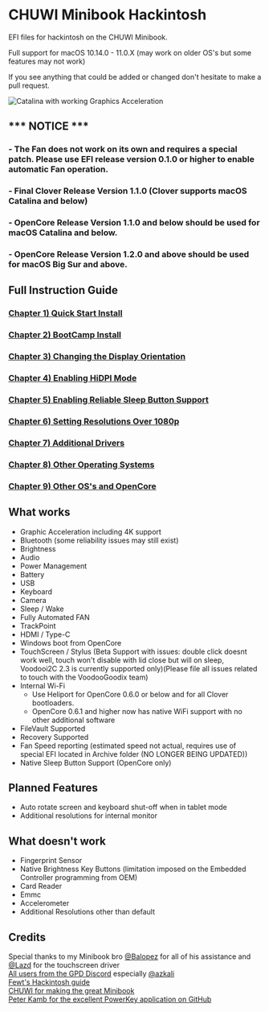 # CHUWI Minibook Hackintosh

EFI files for hackintosh on the CHUWI Minibook.

Full support for macOS 10.14.0 - 11.0.X (may work on older OS's but some features may not work)

If you see anything that could be added or changed don't hesitate to make a pull request.

![Catalina with working Graphics Acceleration](/images/Catalina.jpeg)

## *** NOTICE ***
### - The Fan does not work on its own and requires a special patch. Please use EFI release version 0.1.0 or higher to enable automatic Fan operation. 
### - Final Clover Release Version 1.1.0 (Clover supports macOS Catalina and below)
### - OpenCore Release Version 1.1.0 and below should be used for macOS Catalina and below. 
### - OpenCore Release Version 1.2.0 and above should be used for macOS Big Sur and above.


##
## Full Instruction Guide

### [Chapter 1) Quick Start Install](/1-QuickStart.md)
### [Chapter 2) BootCamp Install](/2-BootCamp.md)
### [Chapter 3) Changing the Display Orientation](/3-Orientation.md)
### [Chapter 4) Enabling HiDPI Mode](/4-HiDPI.md)
### [Chapter 5) Enabling Reliable Sleep Button Support](/5-SleepButton.md)
### [Chapter 6) Setting Resolutions Over 1080p](/6-1080p&up.md)
### [Chapter 7) Additional Drivers](/7-drivers.md)
### [Chapter 8) Other Operating Systems](/8-OtherOS.md)
### [Chapter 9) Other OS's and OpenCore](/9-OtherOS&OC.md)

## What works 

- Graphic Acceleration including 4K support
- Bluetooth (some reliability issues may still exist)
- Brightness
- Audio
- Power Management
- Battery 
- USB
- Keyboard
- Camera
- Sleep / Wake
- Fully Automated FAN
- TrackPoint 
- HDMI / Type-C
- Windows boot from OpenCore
- TouchScreen / Stylus (Beta Support with issues: double click doesnt work well, touch won't disable with lid close but will on sleep, Voodooi2C 2.3 is currently supported only)(Please file all issues related to touch with the VoodooGoodix team)
- Internal Wi-Fi 
    - Use Heliport for OpenCore 0.6.0 or below and for all Clover bootloaders. 
    - OpenCore 0.6.1 and higher now has native WiFi support with no other additional software
- FileVault Supported
- Recovery Supported
- Fan Speed reporting (estimated speed not actual, requires use of special EFI located in Archive folder (NO LONGER BEING UPDATED))
- Native Sleep Button Support (OpenCore only)

## Planned Features

- Auto rotate screen and keyboard shut-off when in tablet mode
- Additional resolutions for internal monitor

## What doesn't work

- Fingerprint Sensor
- Native Brightness Key Buttons (limitation imposed on the Embedded Controller programming from OEM)
- Card Reader
- Emmc
- Accelerometer
- Additional Resolutions other than default


## Credits
Special thanks to my Minibook bro [@Balopez](https://github.com/balopez83/One-Mix-3-Hackintosh) for all of his assistance and [@Lazd](https://github.com/lazd/VoodooI2CGoodix) for the touchscreen driver <br>
[All users from the GPD Discord]() especially [@azkali](https://github.com/Azkali/GPD-P2-MAX-Hackintosh) <br>
[Fewt's Hackintosh guide](https://fewt.gitbook.io/laptopguide/) <br>
[CHUWI for making the great Minibook](https://www.chuwi.com/cn/) <br>
[Peter Kamb for the excellent PowerKey application on GitHub](https://github.com/pkamb/PowerKey) <br>
